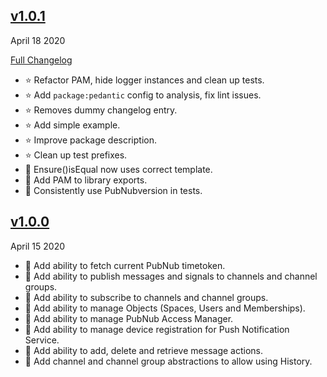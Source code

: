 ## [v1.0.1](https://github.com/pubnub/dart/releases/tag/v1.0.1)
April 18 2020

[Full Changelog](https://github.com/pubnub/dart/compare/v1.0.0...v1.0.1)

- ⭐️️ Refactor PAM, hide logger instances and clean up tests. 
- ⭐️️ Add `package:pedantic` config to analysis, fix lint issues. 
- ⭐️️ Removes dummy changelog entry. 
- ⭐️️ Add simple example. 
- ⭐️️ Improve package description. 
- ⭐️️ Clean up test prefixes. 
- 🐛 Ensure()isEqual now uses correct template. 
- 🐛 Add PAM to library exports. 
- 🐛 Consistently use PubNubversion in tests. 

## [v1.0.0](https://github.com/pubnub/dart/releases/tag/v1.0.0)
April 15 2020

- 🌟️ Add ability to fetch current PubNub timetoken. 
- 🌟️ Add ability to publish messages and signals to channels and channel groups. 
- 🌟️ Add ability to subscribe to channels and channel groups. 
- 🌟️ Add ability to manage Objects (Spaces, Users and Memberships). 
- 🌟️ Add ability to manage PubNub Access Manager. 
- 🌟️ Add ability to manage device registration for Push Notification Service. 
- 🌟️ Add ability to add, delete and retrieve message actions. 
- 🌟️ Add channel and channel group abstractions to allow using History. 
